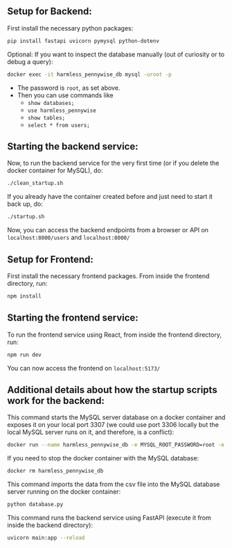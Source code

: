 ## Setup for Backend:

First install the necessary python packages:
```sh
pip install fastapi uvicorn pymysql python-dotenv 
```

Optional: If you want to inspect the database manually (out of curiosity or to debug a query):
```sh
docker exec -it harmless_pennywise_db mysql -uroot -p
```
- The password is `root`, as set above.
- Then you can use commands like 
    - `show databases;`
    - `use harmless_pennywise`
    - `show tables;`
    - `select * from users;`


## Starting the backend service:

Now, to run the backend service for the very first time (or if you delete the docker container for MySQL), do:
```sh
./clean_startup.sh
```

If you already have the container created before and just need to start it back up, do:
```sh
./startup.sh
```

Now, you can access the backend endpoints from a browser or API on 
`localhost:8000/users`
and 
`localhost:8000/`


## Setup for Frontend:

First install the necessary frontend packages. From inside the frontend directory, run:
```sh
npm install
```

## Starting the frontend service:

To run the frontend service using React, from inside the frontend directory, run:
```sh
npm run dev
```

You can now access the frontend on `localhost:5173/`



## Additional details about how the startup scripts work for the backend:

This command starts the MySQL server database on a docker container and exposes it on your local port 3307 (we could use port 3306 locally but the local MySQL server runs on it, and therefore, is a conflict):
```sh
docker run --name harmless_pennywise_db -e MYSQL_ROOT_PASSWORD=root -e MYSQL_DATABASE=harmless_pennywise -p 3307:3306 -d mysql:latest
```

If you need to stop the docker container with the MySQL database:
```sh
docker rm harmless_pennywise_db
```

This command imports the data from the csv file into the MySQL database server running on the docker container:
```sh
python database.py
```

This command runs the backend service using FastAPI (execute it from inside the backend directory):
```sh
uvicorn main:app --reload
```


